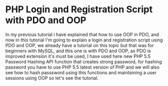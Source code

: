 # PHP Login and Registration Script with PDO and OOP

In my previous tutorial i have explained that how to use OOP in PDO, and now in this tutorial I'm going to explain a login and registration script using PDO and OOP, 
we already have a tutorial on this topic but that was for beginners with MySQL, and this one is with PDO and OOP, as PDO is improved extension it's must be used, 
I have used here new PHP 5.5 Password Hashing API function that creates strong password, for hashing password you have to use PHP 5.5 latest version of PHP and 
we will also see how to hash passsword using this functions and maintaining a user sessions using OOP so let's see the tutorial.


